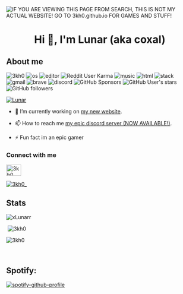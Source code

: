<img alt="IF YOU ARE VIEWING THIS PAGE FROM SEARCH, THIS IS NOT MY ACTUAL WEBSITE! GO TO 3kh0.github.io FOR GAMES AND STUFF!" src="https://readme-typing-svg.herokuapp.com?vCenter=true&lines=Hello!+I+am+Lunar+(aka+coxal)!;HTML+Coder;Epic+Gamer;Talk+to+me+on+my+discord!">
<h1 align="center">Hi 👋, I'm Lunar (aka coxal)</h1>
<h2>About me</h2>
<p align="left"> 
  <img src="https://komarev.com/ghpvc/?username=xLunarr&label=Profile Visitors&color=001eff&style=flat" alt="3kh0" /> 
  <img src="https://img.shields.io/badge/OS-Windows-lightgrey/?logo=windows" alt="os">
  <img src="https://img.shields.io/badge/Editor-VS%20Code-blue/?logo=visualstudiocode&logoColor=blue&color=blue" alt="editor">
  <img src="https://img.shields.io/reddit/user-karma/combined/ItzDiamondZ_?logo=reddit" alt="Reddit User Karma">
  <img src="https://img.shields.io/badge/Listens%20to-Spotify-blue/?logo=spotify&logoColor=warning&color=1DB954" alt="music">
  <img src="https://img.shields.io/badge/Knows-HTML-blue/?logo=html5&logoColor=warning&color=orange" alt="html">
  <img src="https://img.shields.io/badge/Uses-stackoverflow-blue/?logo=stackoverflow&logoColor=warning&color=ef8236" alt="stack">
  <img alt="gmail" src="https://img.shields.io/badge/Uses-Gmail-blue/?logo=gmail&logoColor=warning&color=red">
  <img alt="brave" src="https://img.shields.io/badge/Uses-Brave-blue/?logo=Brave&logoColor=ff1b2d&color=ff1b2d">
  <img src="https://img.shields.io/badge/Uses-Discord-blue/?logo=discord&logoColor=warning&color=7289DA" alt="discord">
  <img alt="GitHub Sponsors" src="https://img.shields.io/github/sponsors/xLunarr?label=Sponsors&logo=githubsponsors&style=flat">
  <img alt="GitHub User's stars" src="https://img.shields.io/github/stars/xLunarr?color=yellow&label=User%20Stars&logo=github&logoColor=yellow">
  <img alt="GitHub followers" src="https://img.shields.io/github/followers/xLunarr?color=g&label=User%20Followers&logo=github">
       </p>
<p align="left"> <a href="https://github.com/ryo-ma/github-profile-trophy"><img src="https://github-profile-trophy.vercel.app/?username=xLunarr&theme=discord" alt="Lunar" /></a> </p>


- 🔭 I’m currently working on [my new website](https://github.com/xLunarr/automatic-octo-tribble).

- 📫 How to reach me [my epic discord server (NOW AVAILABLE!)](https://discord.gg/94wKaTzP4h).

- ⚡ Fun fact im an epic gamer

<h3 align="left">Connect with me</h3>
<p align="left">
<a href="https://twitter.com/notlunar_yt" target="blank"><img align="center" src="https://raw.githubusercontent.com/rahuldkjain/github-profile-readme-generator/master/src/images/icons/Social/twitter.svg" alt="3kh0_" height="30" width="40" /></a>
</p>
<p align="left"> <a href="https://twitter.com/notlunar_yt" target="blank"><img src="https://img.shields.io/twitter/follow/notlunar_yt?logo=twitter&style=for-the-badge" alt="3kh0_" /></a> <br>


<h2 align="left">Stats</h2>

<p><img  src="https://github-readme-stats.vercel.app/api/top-langs?username=xlunarr&show_icons=true&theme=dark&locale=en&langs_count=10&layout=compact" alt="xLunarr" /></p>
<p>&nbsp;<img src="https://github-readme-stats.vercel.app/api?username=xLunarr&show_icons=true&theme=dark&locale=en" alt="3kh0" /></p>
<p><img src="https://github-readme-streak-stats.herokuapp.com/?user=xLunarr&theme=dark" alt="3kh0" /></p><br>
  </html>

## Spotify:



[![spotify-github-profile](https://spotify-github-profile.vercel.app/api/view?uid=2zg658l3u05kp7lhq7bb8zzlb&cover_image=true&theme=default&bar_color_cover=false)](https://spotify-github-profile.vercel.app/api/view?uid=2zg658l3u05kp7lhq7bb8zzlb&redirect=true)
